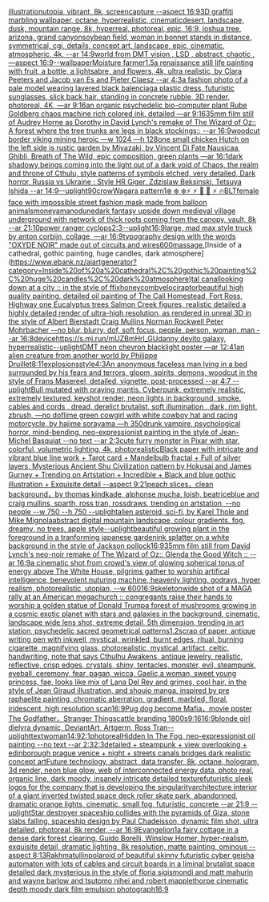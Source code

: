 [illustration](https://www.ebank.nz/aiartgenerator?category=illustration)[utopia, vibrant, 8k, screencapture --aspect 16:9](https://www.ebank.nz/aiartgenerator?category=utopia%2C%20vibrant%2C%208k%2C%20screencapture%20--aspect%2016%3A9)[3D graffiti marbling wallpaper, octane, hyperrealistic, cinematic](https://www.ebank.nz/aiartgenerator?category=3D%20graffiti%20marbling%20wallpaper%2C%20octane%2C%20hyperrealistic%2C%20cinematic)[desert, landscape, dusk, mountain range, 8k, hyperreal, photoreal, epic, 16:9, joshua tree, arizona, grand canyon](https://www.ebank.nz/aiartgenerator?category=desert%2C%20landscape%2C%20dusk%2C%20mountain%20range%2C%208k%2C%20hyperreal%2C%20photoreal%2C%20epic%2C%2016%3A9%2C%20joshua%20tree%2C%20arizona%2C%20grand%20canyon)[soybean field, woman in bonnet stands in distance, symmetrical, cgi, details, concept art, landscape, epic, cinematic, atmospheric, 4k, --ar 14:9](https://www.ebank.nz/aiartgenerator?category=soybean%20field%2C%20woman%20in%20bonnet%20stands%20in%20distance%2C%20symmetrical%2C%20cgi%2C%20details%2C%20concept%20art%2C%20landscape%2C%20epic%2C%20cinematic%2C%20atmospheric%2C%204k%2C%20--ar%2014%3A9)[world from DMT vision , LSD , abstract, chaotic , —aspect 16:9](https://www.ebank.nz/aiartgenerator?category=world%20from%20DMT%20vision%20%2C%20LSD%20%2C%20abstract%2C%20chaotic%20%2C%20%E2%80%94aspect%2016%3A9)[--wallpaper](https://www.ebank.nz/aiartgenerator?category=--wallpaper)[Moisture farmer](https://www.ebank.nz/aiartgenerator?category=Moisture%20farmer)[1.5](https://www.ebank.nz/aiartgenerator?category=1.5)[a renaissance still life painting with fruit, a bottle, a lightsabre, and flowers, 4k, ultra realistic, by Clara Peeters and Jacob van Es and Pieter Claesz --ar 4:3](https://www.ebank.nz/aiartgenerator?category=a%20renaissance%20still%20life%20painting%20with%20fruit%2C%20a%20bottle%2C%20a%20lightsabre%2C%20and%20flowers%2C%204k%2C%20ultra%20realistic%2C%20by%20Clara%20Peeters%20and%20Jacob%20van%20Es%20and%20Pieter%20Claesz%20--ar%204%3A3)[a fashion photo of a pale model wearing layered black balenciaga plastic dress, futuristic sunglasses, slick back hair, standing in concrete rubble, 3D render, photoreal, 4K, —ar 9:16](https://www.ebank.nz/aiartgenerator?category=a%20fashion%20photo%20of%20a%20pale%20model%20wearing%20layered%20black%20balenciaga%20plastic%20dress%2C%20futuristic%20sunglasses%2C%20slick%20back%20hair%2C%20standing%20in%20concrete%20rubble%2C%203D%20render%2C%20photoreal%2C%204K%2C%20%E2%80%94ar%209%3A16)[an organic psychedelic bio-computer plant Rube Goldberg chaos machine rich colored ink, detailed —ar 9:16](https://www.ebank.nz/aiartgenerator?category=an%20organic%20psychedelic%20bio-computer%20plant%20Rube%20Goldberg%20chaos%20machine%20rich%20colored%20ink%2C%20detailed%20%E2%80%94ar%209%3A16)[35mm film still of Audrey Horne as Dorothy in David Lynch's remake of The Wizard of Oz:: A forest where the tree trunks are legs in black stockings:: --ar 16:9](https://www.ebank.nz/aiartgenerator?category=35mm%20film%20still%20of%20Audrey%20Horne%20as%20Dorothy%20in%20David%20Lynch%27s%20remake%20of%20The%20Wizard%20of%20Oz%3A%3A%20A%20forest%20where%20the%20tree%20trunks%20are%20legs%20in%20black%20stockings%3A%3A%20--ar%2016%3A9)[woodcut border viking mining heroic —w 1024 —h 128](https://www.ebank.nz/aiartgenerator?category=woodcut%20border%20viking%20mining%20heroic%20%E2%80%94w%201024%20%E2%80%94h%20128)[one small chicken Hutch on the left side is rustic garden by Miyazaki, by Vincent Di Fate Nausicaa, Ghibli, Breath of The Wild, epic composition, green plants —ar 16:1](https://www.ebank.nz/aiartgenerator?category=one%20small%20chicken%20Hutch%20on%20the%20left%20side%20is%20rustic%20garden%20by%20Miyazaki%2C%20by%20Vincent%20Di%20Fate%20Nausicaa%2C%20Ghibli%2C%20Breath%20of%20The%20Wild%2C%20epic%20composition%2C%20green%20plants%20%E2%80%94ar%2016%3A1)[dark shadowy beings coming into the light out of a dark void of Chaos, the realm and throne of Cthulu, style patterns of symbols etched, very detailed, Dark horror, Russia vs Ukraine : Style HR Giger, Zdzislaw Beksinski, Tetsuya Ishida --ar 14:9](https://www.ebank.nz/aiartgenerator?category=dark%20shadowy%20beings%20coming%20into%20the%20light%20out%20of%20a%20dark%20void%20of%20Chaos%2C%20the%20realm%20and%20throne%20of%20Cthulu%2C%20style%20patterns%20of%20symbols%20etched%2C%20very%20detailed%2C%20Dark%20horror%2C%20Russia%20vs%20Ukraine%20%3A%20Style%20HR%20Giger%2C%20Zdzislaw%20Beksinski%2C%20Tetsuya%20Ishida%20--ar%2014%3A9)[--uplight](https://www.ebank.nz/aiartgenerator?category=--uplight)[90](https://www.ebank.nz/aiartgenerator?category=90)[crow](https://www.ebank.nz/aiartgenerator?category=crow)[Wagara pattern](https://www.ebank.nz/aiartgenerator?category=Wagara%20pattern)[1](https://www.ebank.nz/aiartgenerator?category=1)[❄️ ❄️ ❄️⚡ ⚡ 🌙 🌙 ⚡ 🔥](https://www.ebank.nz/aiartgenerator?category=%E2%9D%84%EF%B8%8F%20%E2%9D%84%EF%B8%8F%20%E2%9D%84%EF%B8%8F%E2%9A%A1%20%E2%9A%A1%20%F0%9F%8C%99%20%F0%9F%8C%99%20%E2%9A%A1%20%F0%9F%94%A5)[BLT](https://www.ebank.nz/aiartgenerator?category=BLT)[female face with impossible street fashion mask made from balloon animals](https://www.ebank.nz/aiartgenerator?category=female%20face%20with%20impossible%20street%20fashion%20mask%20made%20from%20balloon%20animals)[money](https://www.ebank.nz/aiartgenerator?category=money)[amano](https://www.ebank.nz/aiartgenerator?category=amano)[dune](https://www.ebank.nz/aiartgenerator?category=dune)[dark fantasy upside down medieval village underground with network of thick roots coming from the canopy, vault, 8k --ar 21:10](https://www.ebank.nz/aiartgenerator?category=dark%20fantasy%20upside%20down%20medieval%20village%20underground%20with%20network%20of%20thick%20roots%20coming%20from%20the%20canopy%2C%20vault%2C%208k%20--ar%2021%3A10)[power ranger cyclops](https://www.ebank.nz/aiartgenerator?category=power%20ranger%20cyclops)[2:3](https://www.ebank.nz/aiartgenerator?category=2%3A3)[--uplight](https://www.ebank.nz/aiartgenerator?category=--uplight)[16:9](https://www.ebank.nz/aiartgenerator?category=16%3A9)[large, mad max style truck by anton corbijn, collage, —ar 16:9](https://www.ebank.nz/aiartgenerator?category=large%2C%20mad%20max%20style%20truck%20by%20anton%20corbijn%2C%20collage%2C%20%E2%80%94ar%2016%3A9)[typography design with the words "OXYDE NOIR" made out of circuits and wires](https://www.ebank.nz/aiartgenerator?category=typography%20design%20with%20the%20words%20%22OXYDE%20NOIR%22%20made%20out%20of%20circuits%20and%20wires)[600](https://www.ebank.nz/aiartgenerator?category=600)[massage.](https://www.ebank.nz/aiartgenerator?category=massage.)[Inside of a cathedral, gothic painting, huge candles, dark atmosphere](https://www.ebank.nz/aiartgenerator?category=Inside%20of%20a%20cathedral%2C%20gothic%20painting%2C%20huge%20candles%2C%20dark%20atmosphere)[tal canal](https://www.ebank.nz/aiartgenerator?category=tal%20canal)[looking down at a city :: in the style of ffix](https://www.ebank.nz/aiartgenerator?category=looking%20down%20at%20a%20city%20%3A%3A%20in%20the%20style%20of%20ffix)[honeycomb](https://www.ebank.nz/aiartgenerator?category=honeycomb)[velociraptor](https://www.ebank.nz/aiartgenerator?category=velociraptor)[beautiful high quality painting, detailed oil painting of The Call Homestead, Fort Ross, Highway one Eucalyptus trees  Salmon Creek figures, realistic detailed a highly detailed render of ultra-high resolution, as rendered in unreal 3D in the style of Albert Bierstadt Craig Mullins Norman Rockwell Peter Mohrbacher  --no blur, blurry, dof, soft focus, people, person, woman, man  --ar 16:8](https://www.ebank.nz/aiartgenerator?category=beautiful%20high%20quality%20painting%2C%20detailed%20oil%20painting%20of%20The%20Call%20Homestead%2C%20Fort%20Ross%2C%20Highway%20one%20Eucalyptus%20trees%20%20Salmon%20Creek%20figures%2C%20realistic%20detailed%20a%20highly%20detailed%20render%20of%20ultra-high%20resolution%2C%20as%20rendered%20in%20unreal%203D%20in%20the%20style%20of%20Albert%20Bierstadt%20Craig%20Mullins%20Norman%20Rockwell%20Peter%20Mohrbacher%20%20--no%20blur%2C%20blurry%2C%20dof%2C%20soft%20focus%2C%20people%2C%20person%2C%20woman%2C%20man%20%20--ar%2016%3A8)[device](https://www.ebank.nz/aiartgenerator?category=device)[<https://s.mj.run/mUZBmHrl_GU>](https://www.ebank.nz/aiartgenerator?category=%3Chttps%3A//s.mj.run/mUZBmHrl_GU%3E)[danny devito galaxy, hyperrealistic](https://www.ebank.nz/aiartgenerator?category=danny%20devito%20galaxy%2C%20hyperrealistic)[--uplight](https://www.ebank.nz/aiartgenerator?category=--uplight)[DMT neon chevron blacklight poster —ar 12:41](https://www.ebank.nz/aiartgenerator?category=DMT%20neon%20chevron%20blacklight%20poster%20%E2%80%94ar%2012%3A41)[an alien creature from another world by Philippe Druillet](https://www.ebank.nz/aiartgenerator?category=an%20alien%20creature%20from%20another%20world%20by%20Philippe%20Druillet)[8:11](https://www.ebank.nz/aiartgenerator?category=8%3A11)[explosions](https://www.ebank.nz/aiartgenerator?category=explosions)[style](https://www.ebank.nz/aiartgenerator?category=style)[4:3](https://www.ebank.nz/aiartgenerator?category=4%3A3)[An anonymous faceless man lying in a bed surrounded by his fears and terrors, gloom, spirits, demons, woodcut in the style of Frans Masereel, detailed, vignette, post-processed   --ar 4:7 --uplight](https://www.ebank.nz/aiartgenerator?category=An%20anonymous%20faceless%20man%20lying%20in%20a%20bed%20surrounded%20by%20his%20fears%20and%20terrors%2C%20gloom%2C%20spirits%2C%20demons%2C%20woodcut%20in%20the%20style%20of%20Frans%20Masereel%2C%20detailed%2C%20vignette%2C%20post-processed%20%20%20--ar%204%3A7%20--uplight)[Bull mutated with praying mantis. Cyberpunk, extremely realistic, extremely textured, keyshot render, neon lights in background, smoke, cables and cords , dread, derelict brutalist, soft illumination , dark, rim light, zbrush, —no dof](https://www.ebank.nz/aiartgenerator?category=Bull%20mutated%20with%20praying%20mantis.%20Cyberpunk%2C%20extremely%20realistic%2C%20extremely%20textured%2C%20keyshot%20render%2C%20neon%20lights%20in%20background%2C%20smoke%2C%20cables%20and%20cords%20%2C%20dread%2C%20derelict%20brutalist%2C%20soft%20illumination%20%2C%20dark%2C%20rim%20light%2C%20zbrush%2C%20%E2%80%94no%20dof)[lime green cowgirl with white cowboy hat and racing motorcycle, by hajime sorayama —h 350](https://www.ebank.nz/aiartgenerator?category=lime%20green%20cowgirl%20with%20white%20cowboy%20hat%20and%20racing%20motorcycle%2C%20by%20hajime%20sorayama%20%E2%80%94h%20350)[drunk vampire, psychological horror, mind-bending, neo-expressionist painting in the style of Jean-Michel Basquiat --no text --ar 2:3](https://www.ebank.nz/aiartgenerator?category=drunk%20vampire%2C%20psychological%20horror%2C%20mind-bending%2C%20neo-expressionist%20painting%20in%20the%20style%20of%20Jean-Michel%20Basquiat%20--no%20text%20--ar%202%3A3)[cute furry monster in Pixar with star, colorful, volumetric lighting, 4k, photorealistic](https://www.ebank.nz/aiartgenerator?category=cute%20furry%20monster%20in%20Pixar%20with%20star%2C%20colorful%2C%20volumetric%20lighting%2C%204k%2C%20photorealistic)[Black paper with intricate and vibrant blue line work + Tarot card + Mandelbulb fractal + Full of silver layers, Mysterious Ancient Shu Civilization pattern by Hokusai and James Gurney + Trending on Artstation + Incredible + Black and blue gothic illustration + Exquisite detail --aspect 9:21](https://www.ebank.nz/aiartgenerator?category=Black%20paper%20with%20intricate%20and%20vibrant%20blue%20line%20work%20%2B%20Tarot%20card%20%2B%20Mandelbulb%20fractal%20%2B%20Full%20of%20silver%20layers%2C%20Mysterious%20Ancient%20Shu%20Civilization%20pattern%20by%20Hokusai%20and%20James%20Gurney%20%2B%20Trending%20on%20Artstation%20%2B%20Incredible%20%2B%20Black%20and%20blue%20gothic%20illustration%20%2B%20Exquisite%20detail%20--aspect%209%3A21)[peach slices，clean background，by thomas kindkade, alphonse mucha, loish, beatriceblue and craig mullins, sparth, ross tran, rossdraws, trending on artstation, --no people --w 750 --h 750 --uplight](https://www.ebank.nz/aiartgenerator?category=peach%20slices%EF%BC%8Cclean%20background%EF%BC%8Cby%20thomas%20kindkade%2C%20alphonse%20mucha%2C%20loish%2C%20beatriceblue%20and%20craig%20mullins%2C%20sparth%2C%20ross%20tran%2C%20rossdraws%2C%20trending%20on%20artstation%2C%20--no%20people%20--w%20750%20--h%20750%20--uplight)[alien asteroid, sci-fi, by Karel Thole and Mike Mignola](https://www.ebank.nz/aiartgenerator?category=alien%20asteroid%2C%20sci-fi%2C%20by%20Karel%20Thole%20and%20Mike%20Mignola)[abstract digital mountain landscape, colour gradients, fog, dreamy, no trees, apple style](https://www.ebank.nz/aiartgenerator?category=abstract%20digital%20mountain%20landscape%2C%20colour%20gradients%2C%20fog%2C%20dreamy%2C%20no%20trees%2C%20apple%20style)[--uplight](https://www.ebank.nz/aiartgenerator?category=--uplight)[beautiful growing plant in the foreground in a tranforming japanese garden](https://www.ebank.nz/aiartgenerator?category=beautiful%20growing%20plant%20in%20the%20foreground%20in%20a%20tranforming%20japanese%20garden)[ink splatter on a white background in the style of Jackson pollock](https://www.ebank.nz/aiartgenerator?category=ink%20splatter%20on%20a%20white%20background%20in%20the%20style%20of%20Jackson%20pollock)[16:9](https://www.ebank.nz/aiartgenerator?category=16%3A9)[35mm film still from David Lynch's neo-noir remake of The Wizard of Oz:: Glenda the Good Witch :: --ar 16:9](https://www.ebank.nz/aiartgenerator?category=35mm%20film%20still%20from%20David%20Lynch%27s%20neo-noir%20remake%20of%20The%20Wizard%20of%20Oz%3A%3A%20Glenda%20the%20Good%20Witch%20%3A%3A%20--ar%2016%3A9)[a cinematic shot from crowd's view of glowing spherical torus of energy above The White House, pilgrims gather to worship artifical intelligence, benevolent nuturing machine, heavenly lighting, godrays, hyper realism, photorealistic, utopian, --w 600](https://www.ebank.nz/aiartgenerator?category=a%20cinematic%20shot%20from%20crowd%27s%20view%20of%20glowing%20spherical%20torus%20of%20energy%20above%20The%20White%20House%2C%20pilgrims%20gather%20to%20worship%20artifical%20intelligence%2C%20benevolent%20nuturing%20machine%2C%20heavenly%20lighting%2C%20godrays%2C%20hyper%20realism%2C%20photorealistic%2C%20utopian%2C%20--w%20600)[16:9](https://www.ebank.nz/aiartgenerator?category=16%3A9)[skeleton](https://www.ebank.nz/aiartgenerator?category=skeleton)[wide shot of a MAGA rally at an American megachurch :: congregants raise their hands to worship a golden statue of Donald Trump](https://www.ebank.nz/aiartgenerator?category=wide%20shot%20of%20a%20MAGA%20rally%20at%20an%20American%20megachurch%20%3A%3A%20congregants%20raise%20their%20hands%20to%20worship%20a%20golden%20statue%20of%20Donald%20Trump)[a forest of mushrooms growing in a cosmic exotic planet with stars and galaxies in the background, cinematic, landscape wide lens shot, extreme detail, 5th dimension, trending in art station, psychedelic sacred geometrical patterns](https://www.ebank.nz/aiartgenerator?category=a%20forest%20of%20mushrooms%20growing%20in%20a%20cosmic%20exotic%20planet%20with%20stars%20and%20galaxies%20in%20the%20background%2C%20cinematic%2C%20landscape%20wide%20lens%20shot%2C%20extreme%20detail%2C%205th%20dimension%2C%20trending%20in%20art%20station%2C%20psychedelic%20sacred%20geometrical%20patterns)[1.2](https://www.ebank.nz/aiartgenerator?category=1.2)[scrap of paper, antique writing pen with inkwell, mystical, wrinkled, burnt edges, ritual, burning cigarette, magnifying glass, photorealistic, mystical, artifact, celtic, handwriting, note that says Cthulhu Awakens, antique jewelry, realistic, reflective, crisp edges, crystals, shiny, tentacles, monster, evil, steampunk, eyeball, ceremony, fear, pagan, wicca, Gaelic,](https://www.ebank.nz/aiartgenerator?category=scrap%20of%20paper%2C%20antique%20writing%20pen%20with%20inkwell%2C%20mystical%2C%20wrinkled%2C%20burnt%20edges%2C%20ritual%2C%20burning%20cigarette%2C%20magnifying%20glass%2C%20photorealistic%2C%20mystical%2C%20artifact%2C%20celtic%2C%20handwriting%2C%20note%20that%20says%20Cthulhu%20Awakens%2C%20antique%20jewelry%2C%20realistic%2C%20reflective%2C%20crisp%20edges%2C%20crystals%2C%20shiny%2C%20tentacles%2C%20monster%2C%20evil%2C%20steampunk%2C%20eyeball%2C%20ceremony%2C%20fear%2C%20pagan%2C%20wicca%2C%20Gaelic%2C)[a woman, sweet young princess, fae, looks like mix of Lana Del Rey and grimes, cool hair, in the style of Jean Giraud illustration, and shoujo manga, inspired by pre raphaelite painting, chromatic aberration, gradient, marbled, floral, iridescent, high resolution scan](https://www.ebank.nz/aiartgenerator?category=a%20woman%2C%20sweet%20young%20princess%2C%20fae%2C%20looks%20like%20mix%20of%20Lana%20Del%20Rey%20and%20grimes%2C%20cool%20hair%2C%20in%20the%20style%20of%20Jean%20Giraud%20illustration%2C%20and%20shoujo%20manga%2C%20inspired%20by%20pre%20raphaelite%20painting%2C%20chromatic%20aberration%2C%20gradient%2C%20marbled%2C%20floral%2C%20iridescent%2C%20high%20resolution%20scan)[16:9](https://www.ebank.nz/aiartgenerator?category=16%3A9)[Pug dog become Mafia，movie poster The Godfather，Stranger Things](https://www.ebank.nz/aiartgenerator?category=Pug%20dog%20become%20Mafia%EF%BC%8Cmovie%20poster%20The%20Godfather%EF%BC%8CStranger%20Things)[cattle branding 1800s](https://www.ebank.nz/aiartgenerator?category=cattle%20branding%201800s)[9:16](https://www.ebank.nz/aiartgenerator?category=9%3A16)[16:9](https://www.ebank.nz/aiartgenerator?category=16%3A9)[blonde girl dielyra dynamic, DeviantArt, Artgerm, Ross Tran](https://www.ebank.nz/aiartgenerator?category=blonde%20girl%20dielyra%20dynamic%2C%20DeviantArt%2C%20Artgerm%2C%20Ross%20Tran)[--uplight](https://www.ebank.nz/aiartgenerator?category=--uplight)[text](https://www.ebank.nz/aiartgenerator?category=text)[woman](https://www.ebank.nz/aiartgenerator?category=woman)[14:9](https://www.ebank.nz/aiartgenerator?category=14%3A9)[2:1](https://www.ebank.nz/aiartgenerator?category=2%3A1)[photoreal](https://www.ebank.nz/aiartgenerator?category=photoreal)[Hidden In The Fog, neo-expressionist oil painting --no text --ar 2:3](https://www.ebank.nz/aiartgenerator?category=Hidden%20In%20The%20Fog%2C%20neo-expressionist%20oil%20painting%20--no%20text%20--ar%202%3A3)[2:3](https://www.ebank.nz/aiartgenerator?category=2%3A3)[detailed + steampunk + view overlooking + edinborough prague venice + night + streets canals bridges dark realistic concept art](https://www.ebank.nz/aiartgenerator?category=detailed%20%2B%20steampunk%20%2B%20view%20overlooking%20%2B%20edinborough%20prague%20venice%20%2B%20night%20%2B%20streets%20canals%20bridges%20dark%20realistic%20concept%20art)[Future technology, abstract, data transfer, 8k, octane, hologram, 3d render, neon blue glow, web of interconnected energy data, photo real, organic line, dark moody, insanely intricate detailed texture](https://www.ebank.nz/aiartgenerator?category=Future%20technology%2C%20abstract%2C%20data%20transfer%2C%208k%2C%20octane%2C%20hologram%2C%203d%20render%2C%20neon%20blue%20glow%2C%20web%20of%20interconnected%20energy%20data%2C%20photo%20real%2C%20organic%20line%2C%20dark%20moody%2C%20insanely%20intricate%20detailed%20texture)[futuristic sleek logos for the company that is developing the singularity](https://www.ebank.nz/aiartgenerator?category=futuristic%20sleek%20logos%20for%20the%20company%20that%20is%20developing%20the%20singularity)[architecture interior of a giant inverted twisted space deck roller skate park, abandonned, dramatic orange lights, cinematic, small fog, futuristic, concrete --ar 21:9 --uplight](https://www.ebank.nz/aiartgenerator?category=architecture%20interior%20of%20a%20giant%20inverted%20twisted%20space%20deck%20roller%20skate%20park%2C%20abandonned%2C%20dramatic%20orange%20lights%2C%20cinematic%2C%20small%20fog%2C%20futuristic%2C%20concrete%20--ar%2021%3A9%20--uplight)[Star destroyer spaceship collides with the pyramids of Giza, stone slabs falling, spaceship design by Paul Chadeisson, dynamic film shot, ultra detailed, photoreal, 8k render, --ar 16:9](https://www.ebank.nz/aiartgenerator?category=Star%20destroyer%20spaceship%20collides%20with%20the%20pyramids%20of%20Giza%2C%20stone%20slabs%20falling%2C%20spaceship%20design%20by%20Paul%20Chadeisson%2C%20dynamic%20film%20shot%2C%20ultra%20detailed%2C%20photoreal%2C%208k%20render%2C%20--ar%2016%3A9)[Evangelion](https://www.ebank.nz/aiartgenerator?category=Evangelion)[1](https://www.ebank.nz/aiartgenerator?category=1)[a fairy cottage in a dense dark forest clearing, Guido Borelli, Winslow Homer, hyper-realism, exquisite detail, dramatic lighting, 8k resolution, matte painting, ominous --aspect 8:13](https://www.ebank.nz/aiartgenerator?category=a%20fairy%20cottage%20in%20a%20dense%20dark%20forest%20clearing%2C%20Guido%20Borelli%2C%20Winslow%20Homer%2C%20hyper-realism%2C%20exquisite%20detail%2C%20dramatic%20lighting%2C%208k%20resolution%2C%20matte%20painting%2C%20ominous%20--aspect%208%3A13)[](https://www.ebank.nz/aiartgenerator?category=)[Rakhmatullin](https://www.ebank.nz/aiartgenerator?category=Rakhmatullin)[polaroid of beautiful skinny futuristic cyber geisha automaton with lots of cables and circuit boards in a liminal brutalist space detailed dark mysterious in the style of floria sigismondi and matt mahurin and wayne barlow and tsutomo nihei and robert mapplethorpe cinematic depth moody dark film emulsion photograph](https://www.ebank.nz/aiartgenerator?category=polaroid%20of%20beautiful%20skinny%20futuristic%20cyber%20geisha%20automaton%20with%20lots%20of%20cables%20and%20circuit%20boards%20in%20a%20liminal%20brutalist%20space%20detailed%20dark%20mysterious%20in%20the%20style%20of%20floria%20sigismondi%20and%20matt%20mahurin%20and%20wayne%20barlow%20and%20tsutomo%20nihei%20and%20robert%20mapplethorpe%20cinematic%20depth%20moody%20dark%20film%20emulsion%20photograph)[16:9](https://www.ebank.nz/aiartgenerator?category=16%3A9)